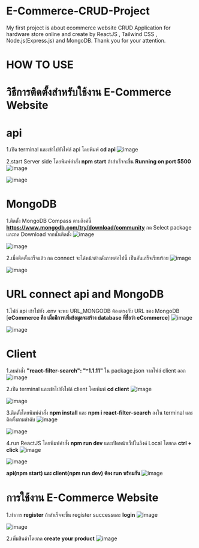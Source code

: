 # E-Commerce-CRUD-Project
My first project is about ecommerce website CRUD Application for hardware store online and create by ReactJS , Tailwind CSS , Node.js(Express.js) and MongoDB. Thank you for your attention.
# HOW TO USE
# วิธีการติดตั้งสำหรับใช้งาน E-Commerce Website
# api
1.เปิด terminal และเข้าไปยังไฟล์ api โดยพิมพ์ **cd api**
![image](https://github.com/TanonchaiSrikawe/E-Commerce-CRUD-Project/assets/141351306/2272de62-4234-428d-acba-35a6de2b15c3)

2.start Server side โดยพิมพ์คำสั่ง **npm start** ถ้าสำเร็จจะขึ้น **Running on port 5500**
![image](https://github.com/TanonchaiSrikawe/E-Commerce-CRUD-Project/assets/141351306/2bd15869-fce2-49aa-ae4f-7b381989b696)

![image](https://github.com/TanonchaiSrikawe/E-Commerce-CRUD-Project/assets/141351306/d1ddf19f-2cc3-40f1-8a5d-cf983792092d)


# MongoDB
1.ติดตั้ง MongoDB Compass ตามลิงค์นี้ **https://www.mongodb.com/try/download/community** กด Select package และกด Download จากนั้นติดตั้ง
![image](https://github.com/TanonchaiSrikawe/E-Commerce-CRUD-Project/assets/141351306/e5b24cfd-7369-43ad-8353-18d1b23af400)

![image](https://github.com/TanonchaiSrikawe/E-Commerce-CRUD-Project/assets/141351306/ae8b4e25-be3f-4be9-806c-2e1ca20c798c)

2.เมื่อติดตั้งเสร็จแล้ว กด connect จะได้หน้าต่างดังภาพต่อไปนี้ เป็นอันเสร็จเรียบร้อย
![image](https://github.com/TanonchaiSrikawe/E-Commerce-CRUD-Project/assets/141351306/50ff9f21-e62d-4371-9bea-7982da8c2721)

![image](https://github.com/TanonchaiSrikawe/E-Commerce-CRUD-Project/assets/141351306/6a3f610c-637f-4455-b777-f94d47364123)

# URL connect api and MongoDB
1.ไฟล์ api เข้าไปยัง .env จะพบ URL_MONGODB ต้องตรงกับ URL ของ MongoDB [**eCommerce คือ เมื่อมีการเพิ่มข้อมูลจะสร้าง database ที่ชื่อว่า eCommerce**]
![image](https://github.com/TanonchaiSrikawe/E-Commerce-CRUD-Project/assets/141351306/26783a54-68d7-4e0e-b08f-4598758d6cad)

![image](https://github.com/TanonchaiSrikawe/E-Commerce-CRUD-Project/assets/141351306/707d4f93-6f1c-4cf3-bc18-86bb35796d2c)


# Client
1.ลบคำสั่ง **"react-filter-search": "^1.1.11"** ใน package.json จากไฟล์ client ออก
![image](https://github.com/TanonchaiSrikawe/E-Commerce-CRUD-Project/assets/141351306/3ef06f70-4bd6-4bb4-91b7-6ba38677e403)

2.เปิด terminal และเข้าไปยังไฟล์ client โดยพิมพ์ **cd client**
![image](https://github.com/TanonchaiSrikawe/E-Commerce-CRUD-Project/assets/141351306/3c4deb55-3cab-4bfc-b346-b4c29b4e4b9d)

![image](https://github.com/TanonchaiSrikawe/E-Commerce-CRUD-Project/assets/141351306/44ee735b-4c06-453a-bdb1-8ecdc4031843)

3.ติดตั้งโดยพิมพ์คำสั่ง **npm install** และ **npm i react-filter-search** ลงใน terminal และติดตั้งตามลำดับ 
![image](https://github.com/TanonchaiSrikawe/E-Commerce-CRUD-Project/assets/141351306/043163a8-abfc-4731-a173-001116ce96f1)

![image](https://github.com/TanonchaiSrikawe/E-Commerce-CRUD-Project/assets/141351306/682d100c-1fa6-4aa1-903b-b25a8fb237b4)

4.run ReactJS โดยพิมพ์คำสั่ง **npm run dev** และเปิดหน้าเว็ปในลิงค์ Local โดยกด **ctrl + click**
![image](https://github.com/TanonchaiSrikawe/E-Commerce-CRUD-Project/assets/141351306/cf242157-8196-4c7b-8aab-2d22b31ef673)

![image](https://github.com/TanonchaiSrikawe/E-Commerce-CRUD-Project/assets/141351306/9ab1fc0c-43db-40ce-943d-408b67ba432e)


**api(npm start) และ client(npm run dev) ต้อง run พร้อมกัน**
![image](https://github.com/TanonchaiSrikawe/E-Commerce-CRUD-Project/assets/141351306/09389002-c265-41dd-8642-3f7833da66c3)


# การใช้งาน E-Commerce Website
1.ทำการ **register** ถ้าสำเร็จจะขึ้น register successและ **login**
![image](https://github.com/TanonchaiSrikawe/E-Commerce-CRUD-Project/assets/141351306/3fbfd0d0-9389-4c99-b68e-caace58ed4c8)

![image](https://github.com/TanonchaiSrikawe/E-Commerce-CRUD-Project/assets/141351306/99d99ea1-da60-47ec-99c9-7fab019f191a)

2.เพิ่มสินค้าโดยกด **create your product**
![image](https://github.com/TanonchaiSrikawe/E-Commerce-CRUD-Project/assets/141351306/b237584f-e5f4-4f96-b356-31264e3aa1a1)


